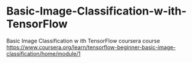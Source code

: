 # Basic-Image-Classification-w-ith-TensorFlow
Basic Image Classification w ith TensorFlow coursera course<br>
https://www.coursera.org/learn/tensorflow-beginner-basic-image-classification/home/module/1
